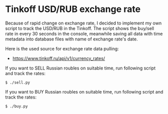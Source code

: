 # Tinkoff USD/RUB exchange rate

Because of rapid change on exchange rate, I decided to implement my own script to track the USD/RUB in the Tinkoff. The script shows the buy/sell rate in every 30 seconds in the console, meanwhile saving all data with time metadata into database files with name of exchange rate's date. 

Here is the used source for exchange rate data pulling:

- https://www.tinkoff.ru/api/v1/currency_rates/

If you want to SELL Russian roubles on suitable time, run following script and track the rates:

```
$ ./sell.py
```

If you want to BUY Russian roubles on suitable time, run following script and track the rates:

```
$ ./buy.py
```
